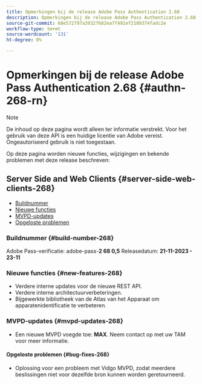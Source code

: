 ```yaml
---
title: Opmerkingen bij de release Adobe Pass Authentication 2.68
description: Opmerkingen bij de release Adobe Pass Authentication 2.68
source-git-commit: 68e572797a39327682ea7f491ef2109374fadc2e
workflow-type: tm+mt
source-wordcount: '131'
ht-degree: 0%

---
```


# Opmerkingen bij de release Adobe Pass Authentication 2.68 {#authn-268-rn}

>[!NOTE]
>
>De inhoud op deze pagina wordt alleen ter informatie verstrekt. Voor het gebruik van deze API is een huidige licentie van Adobe vereist. Ongeautoriseerd gebruik is niet toegestaan.

Op deze pagina worden nieuwe functies, wijzigingen en bekende problemen met deze release beschreven:

## Server Side and Web Clients {#server-side-web-clients-268}

* [Buildnummer](#build-number-268)
* [Nieuwe functies](#new-features-268)
* [MVPD-updates](#mvpd-updates-268)
* [Opgeloste problemen](#bug-fixes-268)

### Buildnummer {#build-number-268}

Adobe Pass-verificatie: adobe-pass-**2 68 0,5**
Releasedatum: **21-11-2023 - 23-11**

### Nieuwe functies {#new-features-268}

* Verdere interne updates voor de nieuwe REST API.
* Verdere interne architectuurverbeteringen.
* Bijgewerkte bibliotheek van de Atlas van het Apparaat om apparatenidentificatie te verbeteren.

### MVPD-updates {#mvpd-updates-268}

* Een nieuwe MVPD voegde toe: **MAX**. Neem contact op met uw TAM voor meer informatie.

#### Opgeloste problemen {#bug-fixes-268}

* Oplossing voor een probleem met Vidgo MVPD, zodat meerdere beslissingen niet voor dezelfde bron kunnen worden geretourneerd.
